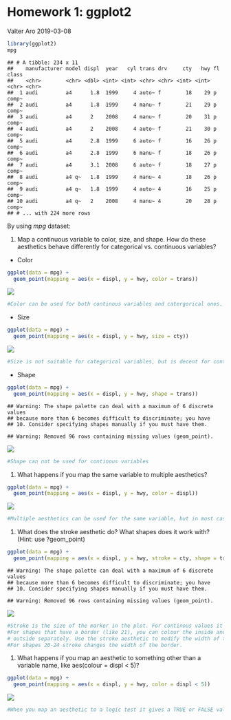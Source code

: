 Homework 1: ggplot2
================
Valter Aro
2019-03-08

``` r
library(ggplot2)
mpg
```

    ## # A tibble: 234 x 11
    ##    manufacturer model displ  year   cyl trans drv     cty   hwy fl    class
    ##    <chr>        <chr> <dbl> <int> <int> <chr> <chr> <int> <int> <chr> <chr>
    ##  1 audi         a4      1.8  1999     4 auto~ f        18    29 p     comp~
    ##  2 audi         a4      1.8  1999     4 manu~ f        21    29 p     comp~
    ##  3 audi         a4      2    2008     4 manu~ f        20    31 p     comp~
    ##  4 audi         a4      2    2008     4 auto~ f        21    30 p     comp~
    ##  5 audi         a4      2.8  1999     6 auto~ f        16    26 p     comp~
    ##  6 audi         a4      2.8  1999     6 manu~ f        18    26 p     comp~
    ##  7 audi         a4      3.1  2008     6 auto~ f        18    27 p     comp~
    ##  8 audi         a4 q~   1.8  1999     4 manu~ 4        18    26 p     comp~
    ##  9 audi         a4 q~   1.8  1999     4 auto~ 4        16    25 p     comp~
    ## 10 audi         a4 q~   2    2008     4 manu~ 4        20    28 p     comp~
    ## # ... with 224 more rows

By using *mpg* dataset:

1.  Map a continuous variable to color, size, and shape. How do these aesthetics behave differently for categorical vs. continuous variables?

-   Color

``` r
ggplot(data = mpg) +
  geom_point(mapping = aes(x = displ, y = hwy, color = trans))
```

![](index_files/figure-markdown_github/unnamed-chunk-2-1.png)

``` r
#Color can be used for both continous variables and catergorical ones. With continous variables the color will be in a gradient from one extreme to the other.
```

-   Size

``` r
ggplot(data = mpg) +
  geom_point(mapping = aes(x = displ, y = hwy, size = cty))
```

![](index_files/figure-markdown_github/unnamed-chunk-3-1.png)

``` r
#Size is not suitable for categorical variables, but is decent for continous variables.
```

-   Shape

``` r
ggplot(data = mpg) +
  geom_point(mapping = aes(x = displ, y = hwy, shape = trans))
```

    ## Warning: The shape palette can deal with a maximum of 6 discrete values
    ## because more than 6 becomes difficult to discriminate; you have
    ## 10. Consider specifying shapes manually if you must have them.

    ## Warning: Removed 96 rows containing missing values (geom_point).

![](index_files/figure-markdown_github/unnamed-chunk-4-1.png)

``` r
#Shape can not be used for continous variables
```

1.  What happens if you map the same variable to multiple aesthetics?

``` r
ggplot(data = mpg) +
  geom_point(mapping = aes(x = displ, y = hwy, color = displ))
```

![](index_files/figure-markdown_github/unnamed-chunk-5-1.png)

``` r
#Multiple aesthetics can be used for the same variable, but in most cases it does provide a better way for understanding the information.
```

1.  What does the stroke aesthetic do? What shapes does it work with? (Hint: use ?geom\_point)

``` r
ggplot(data = mpg) +
  geom_point(mapping = aes(x = displ, y = hwy, stroke = cty, shape = trans))
```

    ## Warning: The shape palette can deal with a maximum of 6 discrete values
    ## because more than 6 becomes difficult to discriminate; you have
    ## 10. Consider specifying shapes manually if you must have them.

    ## Warning: Removed 96 rows containing missing values (geom_point).

![](index_files/figure-markdown_github/unnamed-chunk-6-1.png)

``` r
#Stroke is the size of the marker in the plot. For continous values it will be the number. It can not be used for categorical variables.
#For shapes that have a border (like 21), you can colour the inside and for shapes that have a border (like 21), you can colour the inside and
# outside separately. Use the stroke aesthetic to modify the width of the border
#For shapes 20-24 stroke changes the width of the border.
```

1.  What happens if you map an aesthetic to something other than a variable name, like aes(colour = displ &lt; 5)?

``` r
ggplot(data = mpg) +
  geom_point(mapping = aes(x = displ, y = hwy, color = displ < 5))
```

![](index_files/figure-markdown_github/unnamed-chunk-7-1.png)

``` r
#When you map an aesthetic to a logic test it gives a TRUE or FALSE value in a given format.
```
